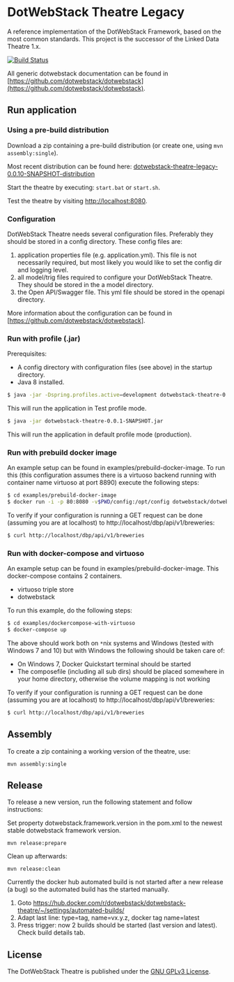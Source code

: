 # DotWebStack Theatre Legacy

A reference implementation of the DotWebStack Framework, based on the most common standards. This project is the successor of the Linked Data Theatre 1.x.

[![Build Status](https://travis-ci.org/dotwebstack/dotwebstack-theatre-legacy.svg?branch=master)](https://travis-ci.org/dotwebstack/dotwebstack-theatre-legacy)

All generic dotwebstack documentation can be found in [https://github.com/dotwebstack/dotwebstack](https://github.com/dotwebstack/dotwebstack).

## Run application

### Using a pre-build distribution

Download a zip containing a pre-build distribution (or create one, using `mvn assembly:single`).

Most recent distribution can be found here: [dotwebstack-theatre-legacy-0.0.10-SNAPSHOT-distribution](https://github.com/dotwebstack/dotwebstack-theatre-legacy/releases/download/v0.0.9/dotwebstack-theatre-legacy-0.0.10-SNAPSHOT-distribution.zip)

Start the theatre by executing: `start.bat` or `start.sh`.

Test the theatre by visiting [http://localhost:8080](http://localhost:8080).

### Configuration

DotWebStack Theatre needs several configuration files. Preferably they should be stored in a config directory. These config files are:
1. application properties file (e.g. application.yml). This file is not necessarily required, but most likely you would like to set the config dir and logging level.
2. all model/trig files required to configure your DotWebStack Theatre. They should be stored in the a model directory.
3. the Open API/Swagger file. This yml file should be stored in the openapi directory.

More information about the configuration can be found in [https://github.com/dotwebstack/dotwebstack].

### Run with profile (.jar)

Prerequisites:
- A config directory with configuration files (see above) in the startup directory.
- Java 8 installed.

```bash
$ java -jar -Dspring.profiles.active=development dotwebstack-theatre-0.0.1-SNAPSHOT.jar
```

This will run the application in Test profile mode.

```bash
$ java -jar dotwebstack-theatre-0.0.1-SNAPSHOT.jar
```

This will run the application in default profile mode (production).

### Run with prebuild docker image

An example setup can be found in examples/prebuild-docker-image. To run this (this configuration assumes there is a virtuoso backend running with container name virtuoso at port 8890) execute the following steps:

```bash
$ cd examples/prebuild-docker-image
$ docker run -i -p 80:8080 -v$PWD/config:/opt/config dotwebstack/dotwebstack-theatre
```

To verify if your configuration is running a GET request can be done (assuming you are at localhost) to http://localhost/dbp/api/v1/breweries:

```bash
$ curl http://localhost/dbp/api/v1/breweries
```

### Run with docker-compose and virtuoso

An example setup can be found in examples/prebuild-docker-image. This docker-compose contains 2 containers.
- virtuoso triple store
- dotwebstack

To run this example, do the following steps:
```bash
$ cd examples/dockercompose-with-virtuoso
$ docker-compose up
```

The above should work both on `*`nix systems and Windows (tested with Windows 7 and 10) but with Windows the following should be taken care of:
- On Windows 7, Docker Quickstart terminal should be started
- The composefile (including all sub dirs) should be placed somewhere in your home directory, otherwise the volume mapping is not working

To verify if your configuration is running a GET request can be done (assuming you are at localhost) to http://localhost/dbp/api/v1/breweries:

```bash
$ curl http://localhost/dbp/api/v1/breweries
```

## Assembly
To create a zip containing a working version of the theatre, use:

```
mvn assembly:single
```

## Release

To release a new version, run the following statement and follow instructions:

Set property dotwebstack.framework.version in the pom.xml to the newest stable dotwebstack framework version.

```
mvn release:prepare
```

Clean up afterwards:

```
mvn release:clean
```

Currently the docker hub automated build is not started after a new release (a bug) so the automated build has the started manually.
1. Goto https://hub.docker.com/r/dotwebstack/dotwebstack-theatre/~/settings/automated-builds/
2. Adapt last line: type=tag, name=vx.y.z, docker tag name=latest
3. Press trigger: now 2 builds should be started (last version and latest). Check build details tab.

## License

The DotWebStack Theatre is published under the [GNU GPLv3 License](LICENSE.md).
